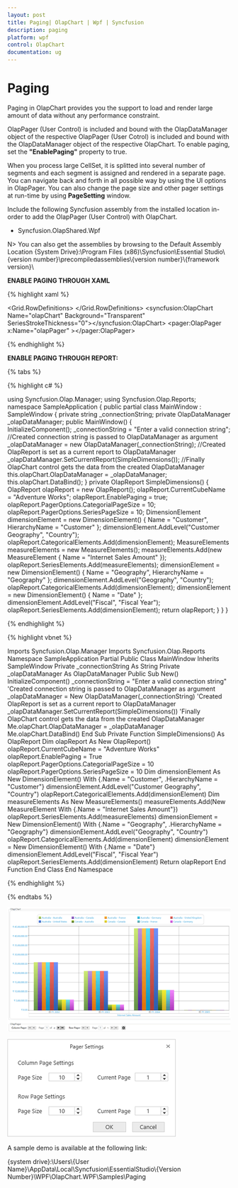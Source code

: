 ```yaml
---
layout: post
title: Paging| OlapChart | Wpf | Syncfusion
description: paging
platform: wpf
control: OlapChart
documentation: ug
---
```


# Paging

Paging in OlapChart provides you the support to load and render large amount of data without any performance constraint.  

OlapPager (User Control) is included and bound with the OlapDataManager object of the respective OlapPager (User Cotrol) is included and bound with the OlapDataManager object of the respective OlapChart. To enable paging, set the **"EnablePaging"** property to true.

When you process large CellSet, it is splitted into several number of segments and each segment is assigned and rendered in a separate page. You can navigate back and forth in all possible way by using the UI options in OlapPager. You can also change the page size and other pager settings at run-time by using **PageSetting** window.

Include the following Syncfusion assembly from the installed location in-order to add the OlapPager (User Control) with OlapChart.

* Syncfusion.OlapShared.Wpf

N> You can also get the assemblies by browsing to the Default Assembly Location {System Drive}:\Program Files (x86)\Syncfusion\Essential Studio\\{version number}\precompiledassemblies\\{version number}\\{framework version}\

**ENABLE PAGING THROUGH XAML**

{% highlight xaml %}    

<Window xmlns="http://schemas.microsoft.com/winfx/2006/xaml/presentation"
	xmlns:x="http://schemas.microsoft.com/winfx/2006/xaml"
	xmlns:syncfusion="http://schemas.syncfusion.com/wpf"
	xmlns:pager="clr-namespace:Syncfusion.Windows.Shared.Olap;assembly=Syncfusion.OlapShared.WPF"
	x:Class="SampleApplication.MainWindow"
	Title="MainWindow" Height="350" Width="525">
	<Grid>
		<Grid.RowDefinitions>
			<RowDefinition Height="*"/>
			<RowDefinition Height="Auto"/>
		</Grid.RowDefinitions>
		<GroupBox  Header="OlapChart" Grid.Row="0">
			<syncfusion:OlapChart  Name="olapChart" Background="Transparent" SeriesStrokeThickness="0"></syncfusion:OlapChart>
		</GroupBox>
		<GroupBox Grid.Row="1" Header="OlapPager" Margin="5" >
			<pager:OlapPager x:Name="olapPager" ></pager:OlapPager>
		</GroupBox>
	</Grid>
</Window>

{% endhighlight %}
 
**ENABLE PAGING THROUGH REPORT:**

{% tabs %}

{% highlight c# %}

using Syncfusion.Olap.Manager;
using Syncfusion.Olap.Reports;
namespace SampleApplication
{
	public partial class MainWindow : SampleWindow
	{
		private string _connectionString;
		private OlapDataManager _olapDataManager;
		public MainWindow()
		{  
			InitializeComponent();
			_connectionString = "Enter a valid connection string";
			//Created connection string is passed to OlapDataManager as argument
			_olapDataManager = new OlapDataManager(_connectionString);
			//Created OlapReport is set as a current report to OlapDataManager
			_olapDataManager.SetCurrentReport(SimpleDimensions());
			//Finally OlapChart control gets the data from the created OlapDataManager
			this.olapChart.OlapDataManager = _olapDataManager;
			this.olapChart.DataBind();
		}
		private OlapReport SimpleDimensions()
		{
			OlapReport olapReport = new OlapReport();
			olapReport.CurrentCubeName = "Adventure Works";
			olapReport.EnablePaging = true;
			olapReport.PagerOptions.CategorialPageSize = 10;
			olapReport.PagerOptions.SeriesPageSize = 10;
			DimensionElement dimensionElement = new DimensionElement() { Name = "Customer", HierarchyName = "Customer" };
			dimensionElement.AddLevel("Customer Geography", "Country");
			olapReport.CategoricalElements.Add(dimensionElement);
			MeasureElements measureElements = new MeasureElements();
			measureElements.Add(new MeasureElement { Name = "Internet Sales Amount" });
			olapReport.SeriesElements.Add(measureElements);
			dimensionElement = new DimensionElement() { Name = "Geography", HierarchyName = "Geography" };
			dimensionElement.AddLevel("Geography", "Country");
			olapReport.CategoricalElements.Add(dimensionElement);
			dimensionElement = new DimensionElement() { Name = "Date" };
			dimensionElement.AddLevel("Fiscal", "Fiscal Year");
			olapReport.SeriesElements.Add(dimensionElement);
			return olapReport;
		}
	}
}   
			
{% endhighlight %}
 
{% highlight vbnet %}
   
Imports Syncfusion.Olap.Manager
Imports Syncfusion.Olap.Reports
Namespace SampleApplication
	Partial Public Class MainWindow
		Inherits SampleWindow
		Private _connectionString As String
		Private _olapDataManager As OlapDataManager
		Public Sub New()
			InitializeComponent()
			_connectionString = "Enter a valid connection string"
			'Created connection string is passed to OlapDataManager as argument
			_olapDataManager = New OlapDataManager(_connectionString)
			'Created OlapReport is set as a current report to OlapDataManager
			_olapDataManager.SetCurrentReport(SimpleDimensions())
			'Finally OlapChart control gets the data from the created OlapDataManager
			Me.olapChart.OlapDataManager = _olapDataManager
			Me.olapChart.DataBind()
		End Sub
		Private Function SimpleDimensions() As OlapReport
			Dim olapReport As New OlapReport()
			olapReport.CurrentCubeName = "Adventure Works"
			olapReport.EnablePaging = True
			olapReport.PagerOptions.CategorialPageSize = 10
			olapReport.PagerOptions.SeriesPageSize = 10
			Dim dimensionElement As New DimensionElement() With {.Name = "Customer", .HierarchyName = "Customer"}
			dimensionElement.AddLevel("Customer Geography", "Country")
			olapReport.CategoricalElements.Add(dimensionElement)
			Dim measureElements As New MeasureElements()
			measureElements.Add(New MeasureElement With {.Name = "Internet Sales Amount"})
			olapReport.SeriesElements.Add(measureElements)
			dimensionElement = New DimensionElement() With {.Name = "Geography", .HierarchyName = "Geography"}
			dimensionElement.AddLevel("Geography", "Country")
			olapReport.CategoricalElements.Add(dimensionElement)
			dimensionElement = New DimensionElement() With {.Name = "Date"}
			dimensionElement.AddLevel("Fiscal", "Fiscal Year")
			olapReport.SeriesElements.Add(dimensionElement)
			Return olapReport
		End Function
	End Class
End Namespace

{% endhighlight %}

{% endtabs %}

![](Paging_images/Paging_img1.png)

![](Paging_images/Paging_img2.png)

A sample demo is available at the following link:

{system drive}:\Users\\{User Name}\AppData\Local\Syncfusion\EssentialStudio\\{Version Number}\WPF\OlapChart.WPF\Samples\Paging

